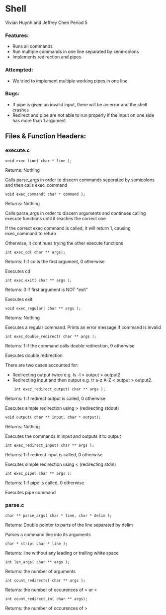 # Shell
Vivian Huynh and Jeffrey Chen Period 5

### Features:
- Runs all commands
- Run multiple commands in one line separated by semi-colons
- Implements redirection and pipes
	
### Attempted:
- We tried to implement multiple working pipes in one line

### Bugs:
- If pipe is given an invalid input, there will be an error and the shell crashes
- Redirect and pipe are not able to run properly if the input on one side has more than 1 argument

## Files & Function Headers:
### execute.c
	void exec_line( char * line );
Returns: Nothing
  
Calls parse_args in order to discern commands seperated by semicolons and then calls exec_command
  
  	void exec_command( char * command );
Returns: Nothing
  
Calls parse_args in order to discern arguments and continues calling execute functions until it reaches the correct one

If the correct exec command is called, it will return 1, causing exec_command to return

Otherwise, it continues trying the other execute functions
	
	int exec_cd( char ** args);
Returns: 1 if cd is the first argument, 0 otherwise
	
Executes cd

	int exec.exit( char ** args );
Returns: 0 if first argument is NOT "exit"

Executes exit

	void exec_regular( char ** args );
Returns: Nothing

Executes a regular command. Prints an error message if command is invalid

	int exec_double_redirect( char ** args );
Returns: 1 if the command calls double redirection, 0 otherwise

Executes double redirection
  
There are two cases accounted for:
- Redirecting output twice e.g. ls -l > output > output2
- Redirecting input and then output e.g. tr a-z A-Z < output > output2.
```	
	int exec_redirect_output( char ** args );
```
Returns: 1 if redirect output is called, 0 otherwise

Executes simple redirection using > (redirecting stdout)

	void output( char ** input, char * output);
Returns: Nothing

Executes the commands in input and outputs it to output

	int exec_redirect_input( char ** args );
Returns: 1 if redirect input is called, 0 otherwise

Executes simple redirection using < (redirecting stdin)

	int exec_pipe( char ** args );
Returns: 1 if pipe is called, 0 otherwise

Executes pipe command

### parse.c
	char ** parse_args( char * line, char * delim );
Returns: Double pointer to parts of the line separated by delim

Parses a command line into its arguments

	char * strip( char * line );
Returns: line without any leading or trailing white space

	int len_args( char ** args );
Returns: the number of arguments

	int count_redirects( char ** args );
Returns: the number of occurences of > or <

	int count_redirect_in( char ** args);
Returns: the number of occurences of > 
